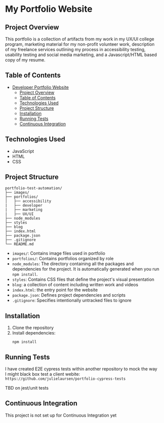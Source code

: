 # My Portfolio Website

## Project Overview

This portfolio is a collection of artifacts from my work in my UX/UI college program, marketing material for my non-profit volunteer work, description of my freelance services outlining my process in accessibility testing, usability testing and social media marketing, and a Javascript/HTML based copy of my resume.

## Table of Contents

- [Developer Portfolio Website](#developer-portfolio-website)
  - [Project Overview](#project-overview)
  - [Table of Contents](#table-of-contents)
  - [Technologies Used](#technologies-used)
  - [Project Structure](#project-structure)
  - [Installation](#installation)
  - [Running Tests](#running-tests)
  - [Continuous Integration](#continuous-integration)

## Technologies Used

- JavaScript
- HTML
- CSS

## Project Structure

```
portfolio-test-automation/
├── images/
├── portfolios/
│   ├── accessibility
|   ├── developer
|   ├── marketing
|   ├── UX/UI
├── node_modules
├── styles
├── blog
├── index.html
├── package.json
├── .gitignore
└── README.md
```

- `images/`: Contains image files used in portfolio
- `portfolios/`: Contains portfolios organized by role
- `node_modules`: The directory containing all the packages and dependencies for the project. It is automatically generated when you run `npm install`.
- `styles`: Contains CSS files that define the project's visual presentation
- `blog`: a collection of content including written work and videos
- `index.html`: the entry point for the website
- `package.json`: Defines project dependencies and scripts
- `.gitignore`: Specifies intentionally untracked files to ignore

## Installation

1. Clone the repository
2. Install dependencies:
   ```
   npm install
   ```

## Running Tests

I have created E2E cypress tests within another repository to mock the way I might black box test a client webite: `https://github.com/julielaursen/portfolio-cypress-tests`

TBD on jest/unit tests

## Continuous Integration

This project is not set up for Continuous Integration yet
